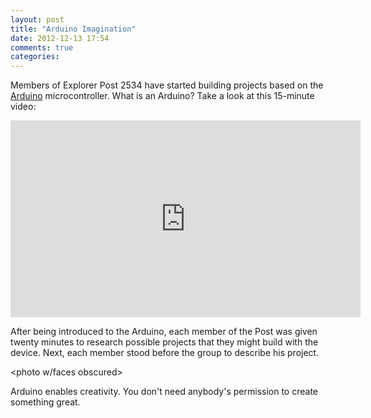 ```yaml
---
layout: post
title: "Arduino Imagination"
date: 2012-12-13 17:54
comments: true
categories: 
---
```

Members of Explorer Post 2534 have started building projects based on the <a href="http://arduino.cc">Arduino</a> microcontroller. What is an Arduino? Take a look at this 15-minute video:

<center><iframe width="560" height="315" src="http://www.youtube.com/embed/UoBUXOOdLXY?rel=0" frameborder="0" allowfullscreen></iframe></center>

After being introduced to the Arduino, each member of the Post was given twenty minutes to research possible projects that they might build with the device. Next, each member stood before the group to describe his project.

<photo w/faces obscured>

Arduino enables creativity. You don't need anybody's permission to create something great.


